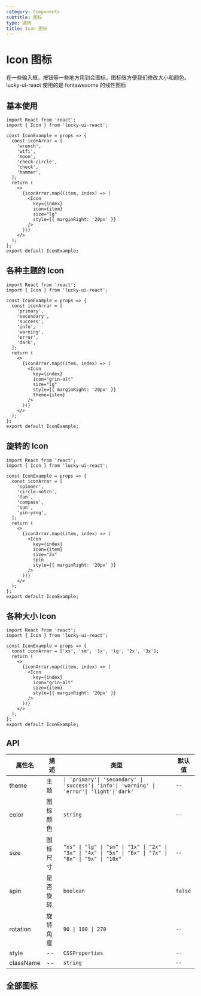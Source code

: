 ```yaml
---
category: Components
subtitle: 图标
type: 通用
title: Icon 图标
---
```


# Icon 图标

在一些输入框，按钮等一些地方用到会图标，图标很方便我们修改大小和颜色。
lucky-ui-react 使用的是 fontawesome 的线性图标

## 基本使用

```tsx
import React from 'react';
import { Icon } from 'lucky-ui-react';

const IconExample = props => {
  const iconArrar = [
    'wrench',
    'wifi',
    'moon',
    'check-circle',
    'check',
    'hammer',
  ];
  return (
    <>
      {iconArrar.map((item, index) => (
        <Icon
          key={index}
          icon={item}
          size="lg"
          style={{ marginRight: '20px' }}
        />
      ))}
    </>
  );
};
export default IconExample;
```

## 各种主题的 Icon

```tsx
import React from 'react';
import { Icon } from 'lucky-ui-react';

const IconExample = props => {
  const iconArrar = [
    'primary',
    'secondary',
    'success',
    'info',
    'warning',
    'error',
    'dark',
  ];
  return (
    <>
      {iconArrar.map((item, index) => (
        <Icon
          key={index}
          icon="grin-alt"
          size="lg"
          style={{ marginRight: '20px' }}
          theme={item}
        />
      ))}
    </>
  );
};
export default IconExample;
```

## 旋转的 Icon

```tsx
import React from 'react';
import { Icon } from 'lucky-ui-react';

const IconExample = props => {
  const iconArrar = [
    'spinner',
    'circle-notch',
    'fan',
    'compass',
    'sun',
    'yin-yang',
  ];
  return (
    <>
      {iconArrar.map((item, index) => (
        <Icon
          key={index}
          icon={item}
          size="2x"
          spin
          style={{ marginRight: '20px' }}
        />
      ))}
    </>
  );
};
export default IconExample;
```

## 各种大小 Icon

```tsx
import React from 'react';
import { Icon } from 'lucky-ui-react';

const IconExample = props => {
  const iconArrar = ['xs', 'sm', '1x', 'lg', '2x', '3x'];
  return (
    <>
      {iconArrar.map((item, index) => (
        <Icon
          key={index}
          icon="grin-alt"
          size={item}
          style={{ marginRight: '20px' }}
        />
      ))}
    </>
  );
};
export default IconExample;
```

## API

| 属性名    | 描述     | 类型                                                                                                    | 默认值  |
| --------- | -------- | ------------------------------------------------------------------------------------------------------- | ------- |
| theme     | 主题     | `\| 'primary'\| 'secondary' \| 'success'\| 'info'\| 'warning' \| 'error'\| 'light'\|'dark'`             | `--`    |
| color     | 图标颜色 | `string`                                                                                                | `--`    |
| size      | 图标尺寸 | `"xs" \| "lg" \| "sm" \| "1x" \| "2x" \| "3x" \| "4x" \| "5x" \| "6x" \| "7x" \| "8x" \| "9x" \| "10x"` | `--`    |
| spin      | 是否旋转 | `boolean`                                                                                               | `false` |  | `--` |
| rotation  | 旋转角度 | `90 \| 180 \| 270`                                                                                      | `--`    |
| style     | --       | `CSSProperties`                                                                                         | `--`    |
| className | --       | `string`                                                                                                | `--`    |

## 全部图标

<code src='./icons/showAllIcons.tsx'></code>
